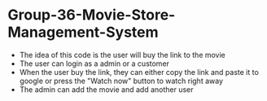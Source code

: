 # Group-36-Movie-Store-Management-System
- The idea of this code is the user will buy the link to the movie
- The user can login as a admin or a customer
- When the user buy the link, they can either copy the link and paste it to google or press the "Watch now" button to watch right away
- The admin can add the movie and add another user